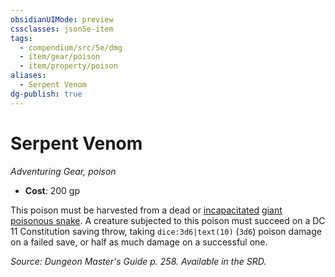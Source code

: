 ```yaml
---
obsidianUIMode: preview
cssclasses: json5e-item
tags:
  - compendium/src/5e/dmg
  - item/gear/poison
  - item/property/poison
aliases:
  - Serpent Venom
dg-publish: true
---
```

# Serpent Venom
*Adventuring Gear, poison*  

- **Cost**: 200 gp

This poison must be harvested from a dead or [incapacitated](/3-Mechanics/CLI/rules/conditions.md#incapacitated) [giant poisonous snake](/Admin/CLI/bestiary/beast/giant-poisonous-snake.md). A creature subjected to this poison must succeed on a DC 11 Constitution saving throw, taking `dice:3d6|text(10)` (`3d6`) poison damage on a failed save, or half as much damage on a successful one.

*Source: Dungeon Master's Guide p. 258. Available in the SRD.*